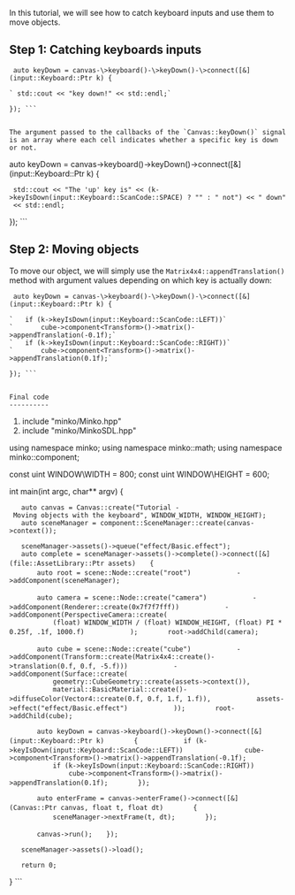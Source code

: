 In this tutorial, we will see how to catch keyboard inputs and use them to move objects.

Step 1: Catching keyboards inputs
---------------------------------

```
 auto keyDown = canvas-\>keyboard()-\>keyDown()-\>connect([&](input::Keyboard::Ptr k) {

` std::cout << "key down!" << std::endl;`

}); ```


The argument passed to the callbacks of the `Canvas::keyDown()` signal is an array where each cell indicates whether a specific key is down or not.

```
 auto keyDown = canvas-\>keyboard()-\>keyDown()-\>connect([&](input::Keyboard::Ptr k) {

` std::cout << "The 'up' key is" << (k->keyIsDown(input::Keyboard::ScanCode::SPACE) ? "" : " not") << " down" << std::endl;`

}); ```


Step 2: Moving objects
----------------------

To move our object, we will simply use the `Matrix4x4::appendTranslation()` method with argument values depending on which key is actually down:

```
 auto keyDown = canvas-\>keyboard()-\>keyDown()-\>connect([&](input::Keyboard::Ptr k) {

`   if (k->keyIsDown(input::Keyboard::ScanCode::LEFT))`
`       cube->component<Transform>()->matrix()->appendTranslation(-0.1f);`
`   if (k->keyIsDown(input::Keyboard::ScanCode::RIGHT))`
`       cube->component<Transform>()->matrix()->appendTranslation(0.1f);`

}); ```


Final code
----------

```


1.  include "minko/Minko.hpp"
2.  include "minko/MinkoSDL.hpp"

using namespace minko; using namespace minko::math; using namespace minko::component;

const uint WINDOW\WIDTH = 800; const uint WINDOW\HEIGHT = 600;

int main(int argc, char\*\* argv) {

`   auto canvas = Canvas::create("Tutorial - Moving objects with the keyboard", WINDOW_WIDTH, WINDOW_HEIGHT);`
`   auto sceneManager = component::SceneManager::create(canvas->context());`

`   sceneManager->assets()->queue("effect/Basic.effect");`
`   auto complete = sceneManager->assets()->complete()->connect([&](file::AssetLibrary::Ptr assets)`
`   {`
`       auto root = scene::Node::create("root")`
`           ->addComponent(sceneManager);`

`       auto camera = scene::Node::create("camera")`
`           ->addComponent(Renderer::create(0x7f7f7fff))`
`           ->addComponent(PerspectiveCamera::create(`
`           (float) WINDOW_WIDTH / (float) WINDOW_HEIGHT, (float) PI * 0.25f, .1f, 1000.f)`
`           );`
`       root->addChild(camera);`

`       auto cube = scene::Node::create("cube")`
`           ->addComponent(Transform::create(Matrix4x4::create()->translation(0.f, 0.f, -5.f)))`
`           ->addComponent(Surface::create(`
`           geometry::CubeGeometry::create(assets->context()),`
`           material::BasicMaterial::create()->diffuseColor(Vector4::create(0.f, 0.f, 1.f, 1.f)),`
`           assets->effect("effect/Basic.effect")`
`           ));`
`       root->addChild(cube);`

`       auto keyDown = canvas->keyboard()->keyDown()->connect([&](input::Keyboard::Ptr k)`
`       {`
`           if (k->keyIsDown(input::Keyboard::ScanCode::LEFT))`
`               cube->component<Transform>()->matrix()->appendTranslation(-0.1f);`
`           if (k->keyIsDown(input::Keyboard::ScanCode::RIGHT))`
`               cube->component<Transform>()->matrix()->appendTranslation(0.1f);`
`       });`

`       auto enterFrame = canvas->enterFrame()->connect([&](Canvas::Ptr canvas, float t, float dt)`
`       {`
`           sceneManager->nextFrame(t, dt);`
`       });`

`       canvas->run();`
`   });`

`   sceneManager->assets()->load();`

`   return 0;`

} ```


